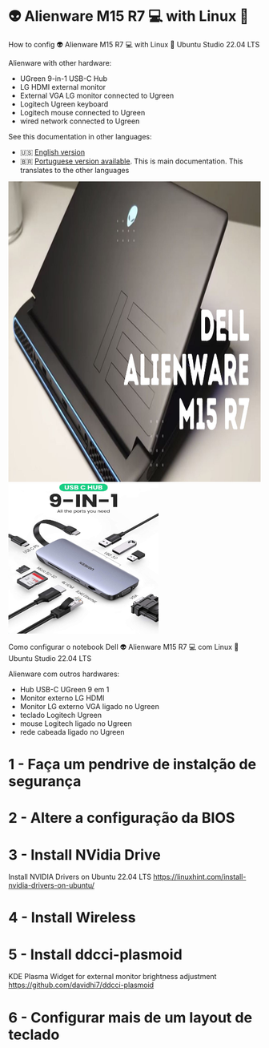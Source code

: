 # :alien: Alienware M15 R7 :computer: with Linux :penguin:
How to config :alien: Alienware M15 R7 :computer: with Linux :penguin: Ubuntu Studio 22.04 LTS 

Alienware with other hardware:
* UGreen 9-in-1 USB-C Hub
* LG HDMI external monitor
* External VGA LG monitor connected to Ugreen
* Logitech Ugreen keyboard
* Logitech mouse connected to Ugreen
* wired network connected to Ugreen

See this documentation in other languages:
- :us: [English version](README_en.md)
- :brazil: [Portuguese version available](README.md). This is main documentation. This translates to the other languages

<img src="assets/dell-alienware-m15-r7.jpg" width=600 height=600 alt="Notebook Dell AlienWare M15 R7">

<img src="assets/ugreen_hub_usb-c-9in1.jpg" width=300 height=300 alt="Hub USB-C 9in1">

Como configurar o notebook Dell :alien: Alienware M15 R7 :computer: com Linux :penguin: Ubuntu Studio 22.04 LTS 

Alienware com outros hardwares:
* Hub USB-C UGreen 9 em 1
* Monitor externo LG HDMI
* Monitor LG externo VGA ligado no Ugreen
* teclado Logitech Ugreen
* mouse Logitech ligado no Ugreen
* rede cabeada ligado no Ugreen


# 1 - Faça um pendrive de instalção de segurança

# 2 - Altere a configuração da BIOS 

# 3 - Install NVidia Drive
Install NVIDIA Drivers on Ubuntu 22.04 LTS
https://linuxhint.com/install-nvidia-drivers-on-ubuntu/

# 4 - Install Wireless

# 5 - Install ddcci-plasmoid
KDE Plasma Widget for external monitor brightness adjustment
https://github.com/davidhi7/ddcci-plasmoid

# 6 - Configurar mais de um layout de teclado 
